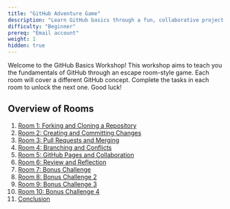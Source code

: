 ```yaml
---
title: "GitHub Adventure Game"
description: "Learn GitHub basics through a fun, collaborative project where each participant contributes to an evolving adventure game."
difficulty: "Beginner"
prereq: "Email account"
weight: 1
hidden: true
---
```


Welcome to the GitHub Basics Workshop! This workshop aims to teach you the fundamentals of GitHub through an escape room-style game. Each room will cover a different GitHub concept. Complete the tasks in each room to unlock the next one. Good luck!

## Overview of Rooms

<!--fix titles-->

1. [Room 1: Forking and Cloning a Repository](./activity-1)
2. [Room 2: Creating and Committing Changes](./activity-2)
3. [Room 3: Pull Requests and Merging](./activity-3)
4. [Room 4: Branching and Conflicts](./activity-4)
5. [Room 5: GitHub Pages and Collaboration](./activity-5)
6. [Room 6: Review and Reflection](./activity-6)
7. [Room 7: Bonus Challenge](./activity-7)
8. [Room 8: Bonus Challenge 2](./activity-8)
9. [Room 9: Bonus Challenge 3](./activity-9)
10. [Room 10: Bonus Challenge 4](./activity-10)
11. [Conclusion](./conclusion)
